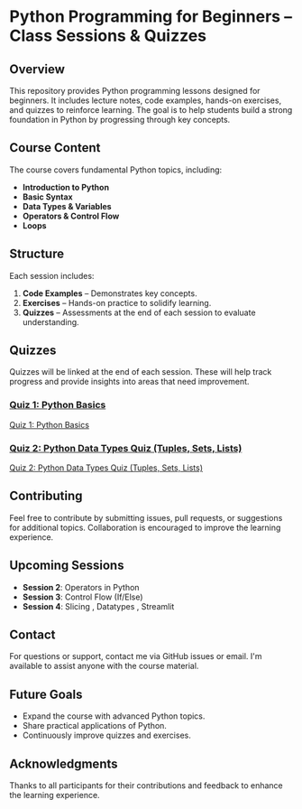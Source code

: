 # Python Programming for Beginners – Class Sessions & Quizzes

## Overview

This repository provides Python programming lessons designed for beginners. It includes lecture notes, code examples, hands-on exercises, and quizzes to reinforce learning. The goal is to help students build a strong foundation in Python by progressing through key concepts.

## Course Content

The course covers fundamental Python topics, including:

- **Introduction to Python**
- **Basic Syntax**
- **Data Types & Variables**
- **Operators & Control Flow**
- **Loops**

## Structure

Each session includes:

1. **Code Examples** – Demonstrates key concepts.
2. **Exercises** – Hands-on practice to solidify learning.
3. **Quizzes** – Assessments at the end of each session to evaluate understanding.

## Quizzes

Quizzes will be linked at the end of each session. These will help track progress and provide insights into areas that need improvement.

### [Quiz 1: Python Basics](#)

[Quiz 1: Python Basics](https://forms.gle/hzj6ay35e4i6zZ2w8)

### [Quiz 2: Python Data Types Quiz (Tuples, Sets, Lists)](#)

[Quiz 2: Python Data Types Quiz (Tuples, Sets, Lists)](https://forms.gle/b5xbwqtnKxuog7GD7)


## Contributing

Feel free to contribute by submitting issues, pull requests, or suggestions for additional topics. Collaboration is encouraged to improve the learning experience.

## Upcoming Sessions

- **Session 2**: Operators in Python
- **Session 3**: Control Flow (If/Else)
- **Session 4**: Slicing , Datatypes , Streamlit

## Contact

For questions or support, contact me via GitHub issues or email. I'm available to assist anyone with the course material.

## Future Goals

- Expand the course with advanced Python topics.
- Share practical applications of Python.
- Continuously improve quizzes and exercises.

## Acknowledgments

Thanks to all participants for their contributions and feedback to enhance the learning experience.
